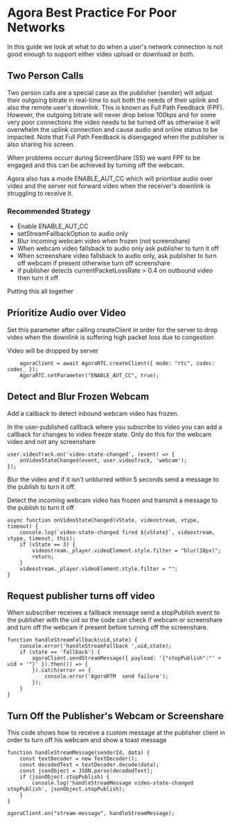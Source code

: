 # Agora Best Practice For Poor Networks 
In this guide we look at what to do when a user's network connection is not good enough to support either video upload or download or both.

## Two Person Calls
Two person calls are a special case as the publisher (sender) will adjust their outgoing bitrate in real-time to suit both the needs of their uplink and also the remote user's downlink. This is known as Full Path Feedback (FPF).
However, the outgoing bitrate will never drop below 100kps and for some very poor connections the video needs to be turned off as otherwise it will overwhelm the uplink connection and cause audio and online status to be impacted.
Note that Full Path Feedback is disengaged when the publisher is also sharing his screen.

When problems occurr during ScreenShare (SS) we want FPF to be engaged and this can be achieved by turning off the webcam. 

Agora also has a mode ENABLE_AUT_CC which will prioritise audio over video and the server not forward video when the receiver's downlink is struggling to receive it.

### Recommended Strategy
<ul>
  <li>Enable ENABLE_AUT_CC</li>
  <li>setStreamFallbackOption to audio only</li>
  <li>Blur incoming webcam video when frozen (not screenshare)</li>
  <li>When webcam video fallsback to audio only ask publisher to turn it off</li>
  <li>When screenshare video fallsback to audio only, ask publisher to turn off webcam if present otherwise turn off screenshare</li>
  <li>if publisher detects currentPacketLossRate > 0.4 on outbound video then turn it off</li>
</ul>

Putting this all together


## Prioritize Audio over Video
Set this parameter after calling createClient in order for the server to drop video when the downlink is suffering high packet loss due to congestion

Video will be dropped by server

```
    agoraClient = await AgoraRTC.createClient({ mode: "rtc", codec: codec_ });
    AgoraRTC.setParameter("ENABLE_AUT_CC", true);

```
## Detect and Blur Frozen Webcam 
Add a callback to detect inbound webcam video has frozen.

In the user-published callback where you subscribe to video you can add a callback for changes to video freeze state.
Only do this for the webcam video and not any screenshare
```
user.videoTrack.on('video-state-changed', (event) => {
    onVideoStateChanged(event, user.videoTrack, 'webcam');
});
```
Blur the video and if it isn't unblurred within 5 seconds send a message to the publish to turn it off.

Detect the incoming webcam video has frozen and transmit a message to the publish to turn it off

```
async function onVideoStateChanged(vState, videostream, vtype, timeout) {
    console.log(`video-state-changed fired ${vState}`, videostream, vtype, timeout, this);
    if (vState == 3) {
        videostream._player.videoElement.style.filter = "blur(10px)";
        return;
    }
    videostream._player.videoElement.style.filter = "";
}
```

## Request publisher turns off video
When subscriber receives a fallback message send a stopPublish event to the publisher with the uid so the code can check if webcam or screenshare and turn off the webcam if present before turning off the screenshare.

```
function handleStreamFallback(uid,state) {
    console.error('handleStreamFallback ',uid,state);
    if (state == 'fallback') {
        agoraClient.sendStreamMessage({ payload: '{"stopPublish":"' + uid + '"}' }).then(() => {
        }).catch(error => {
            console.error('AgoraRTM  send failure');
        });     
    }
}
```

## Turn Off the Publisher's Webcam or Screenshare
This code shows how to receive a custom message at the publisher client in order to turn off his webcam and show a toast message 
```
function handleStreamMessage(senderId, data) {
    const textDecoder = new TextDecoder();
    const decodedText = textDecoder.decode(data);
    const jsonObject = JSON.parse(decodedText);
    if (jsonObject.stopPublish) {
        console.log('handleStreamMessage video-state-changed stopPublish', jsonObject.stopPublish);
    }
}

agoraClient.on("stream-message", handleStreamMessage);
```